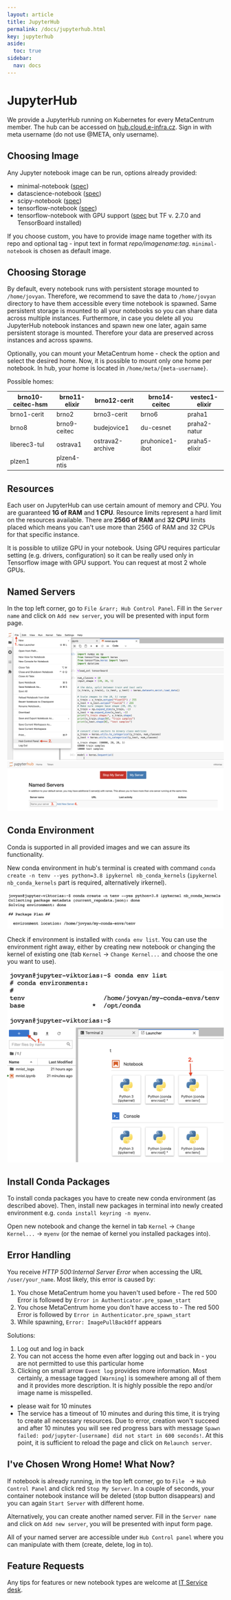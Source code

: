 ```yaml
---
layout: article
title: JupyterHub
permalink: /docs/jupyterhub.html
key: jupyterhub
aside:
  toc: true
sidebar:
  nav: docs
---
```


# JupyterHub 

We provide a JupyterHub running on Kubernetes for every MetaCentrum member. The hub can be accessed on [hub.cloud.e-infra.cz](https://hub.cloud.e-infra.cz/). Sign in with meta username (do not use @META, only username). 

## Choosing Image

Any Jupyter notebook image can be run, options already provided:
- minimal-notebook ([spec](https://jupyter-docker-stacks.readthedocs.io/en/latest/using/selecting.html#jupyter-minimal-notebook))
- datascience-notebook ([spec](https://jupyter-docker-stacks.readthedocs.io/en/latest/using/selecting.html#jupyter-datascience-notebook))
- scipy-notebook ([spec](https://jupyter-docker-stacks.readthedocs.io/en/latest/using/selecting.html#jupyter-scipy-notebook))
- tensorflow-notebook ([spec](https://jupyter-docker-stacks.readthedocs.io/en/latest/using/selecting.html#jupyter-tensorflow-notebook))
- tensorflow-notebook with GPU support ([spec](https://jupyter-docker-stacks.readthedocs.io/en/latest/using/selecting.html#jupyter-tensorflow-notebook) but TF v. 2.7.0 and TensorBoard installed)

If you choose custom, you have to provide image name together with its repo and optional tag - input text in format _repo/imagename:tag_.
`minimal-notebook` is chosen as default image.


## Choosing Storage

By default, every notebook runs with persistent storage mounted to `/home/jovyan`. Therefore, we recommend to save the data to `/home/jovyan` directory to have them accessible every time notebook is spawned. Same persistent storage is mounted to all your notebooks so you can share data across multiple instances. Furthermore, in case you delete all you JupyterHub notebook instances and spawn new one later, again same persistent storage is mounted. Therefore your data are preserved across instances and across spawns.

Optionally, you can mount your MetaCentrum home - check the option and select the desired home. Now, it is possible to mount only one home per notebook. In hub, your home is located in `/home/meta/{meta-username}`.

Possible homes:

brno10-ceitec-hsm | brno11-elixir | brno12-cerit | brno14-ceitec | vestec1-elixir
--- | --- | --- | --- |--- 
brno1-cerit | brno2 | brno3-cerit | brno6  | praha1
brno8 | brno9-ceitec | budejovice1 | du-cesnet | praha2-natur
liberec3-tul | ostrava1 | ostrava2-archive | pruhonice1-ibot | praha5-elixir
plzen1 | plzen4-ntis                   

## Resources

Each user on JupyterHub can use certain amount of memory and CPU. You are guaranteed **1G of RAM** and **1 CPU**. Resource limits represent a hard limit on the resources available. There are **256G of RAM** and **32 CPU** limits placed which means you can't use more than 256G of RAM and 32 CPUs for that specific instance.

It is possible to utilize GPU in your notebook. Using GPU requires particular setting (e.g. drivers, configuration) so it can be really used only in Tensorflow image with GPU support. You can request at most 2 whole GPUs. 

## Named Servers

In the top left corner, go to `File &rarr; Hub Control Panel`. Fill in the `Server name` and click on `Add new server`, you will be presented with input form page. 

![add1](add1.png)
![add2](add2.png)

## Conda Environment

Conda is supported in all provided images and we can assure its functionality. 

New conda environment in hub's terminal is created with command `conda create -n tenv --yes python=3.8 ipykernel nb_conda_kernels` (`ipykernel nb_conda_kernels` part is required, alternatively irkernel). 

![moveenv](move_env.png)

Check if environment is installed with `conda env list`. You can use the environment right away, either by creating new notebook or changing the kernel of existing one (tab `Kernel` → `Change Kernel...` and choose the one you want to use).

![checkenv](check_env.png)
![selenv](select_env.png)

## Install Conda Packages

To install conda packages you have to create new conda environment (as described above). Then, install new packages in terminal into newly created environment e.g. `conda install keyring -n myenv`. 

Open new notebook and change the kernel in tab `Kernel` → `Change Kernel...` → `myenv` (or the nemae of kernel you installed packages into).


## Error Handling

You receive _HTTP 500:Internal Server Error_ when accessing the URL `/user/your_name`. Most likely, this error is caused by:

1. You chose MetaCentrum home you haven't used before - The red 500 Error is followed by `Error in Authenticator.pre_spawn_start`
2. You chose MetaCentrum home you don't have access to - The red 500 Error is followed by `Error in Authenticator.pre_spawn_start`
3. While spawning, `Error: ImagePullBackOff` appears

Solutions:

1. Log out and log in back
2. You can not access the home even after logging out and back in - you are not permitted to use this particular home
3. Clicking on small arrow `Event log` provides more information. Most certainly, a message tagged `[Warning]` is somewhere among all of them and it provides more description. It is highly possible the repo and/or image name is misspelled. 
 - please wait for 10 minutes
 - The service has a timeout of 10 minutes and during this time, it is trying to create all necessary resources. Due to error, creation won't succeed and after 10 minutes you will see red progress bars with message `Spawn failed: pod/jupyter-[username] did not start in 600 seconds!`. At this point, it is sufficient to reload the page and click on `Relaunch server`.

## I've Chosen Wrong Home! What Now?

If notebook is already running, in the top left corner, go to `File ` &rarr; `Hub Control Panel` and click red `Stop My Server`. In a couple of seconds, your container notebook instance will be deleted (stop button disappears) and you can again `Start Server` with different home. 

Alternatively, you can create another named server. Fill in the `Server name` and click on `Add new server`, you will be presented with input form page. 

All of your named server are accessible under `Hub Control panel` where you can manipulate with them (create, delete, log in to).

## Feature Requests

Any tips for features or new notebook types are welcome at <a href="mailto:k8s@ics.muni.cz">IT Service desk</a>.
